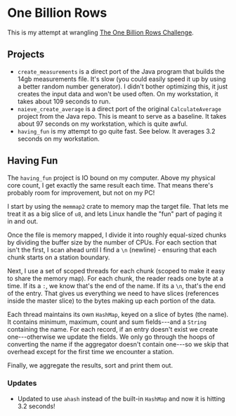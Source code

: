 # One Billion Rows

This is my attempt at wrangling [The One Billion Rows Challenge](https://github.com/gunnarmorling/1brc/tree/main).

## Projects

* `create_measurements` is a direct port of the Java program that builds the 14gb measurements file. It's slow (you could easily speed it up by using a better random number generator). I didn't bother optimizing this, it just creates the input data and won't be used often. On my workstation, it takes about 109 seconds to run.
* `naieve_create_average` is a direct port of the original `CalculateAverage` project from the Java repo. This is meant to serve as a baseline. It takes about 97 seconds on my workstation, which is quite awful.
* `having_fun` is my attempt to go quite fast. See below. It averages 3.2 seconds on my workstation.

## Having Fun

The `having_fun` project is IO bound on my computer. Above my physical core count, I get exactly the same result each time. That means there's probably room for improvement, but not on my PC!

I start by using the `memmap2` crate to memory map the target file. That lets me treat it as a big slice of 
`u8`, and lets Linux handle the "fun" part of paging it in and out.

Once the file is memory mapped, I divide it into roughly equal-sized chunks by dividing the buffer size by the number of CPUs.
For each section that isn't the first, I scan ahead until I find a `\n` (newline) - ensuring that each chunk starts on a
station boundary.

Next, I use a set of scoped threads for each chunk (scoped to make it easy to share the memory map). For each chunk,
the reader reads one byte at a time. If its a `:`, we know that's the end of the name. If its a `\n`, that's the end of the entry.
That gives us everything we need to have slices (references inside the master slice) to the bytes making up each portion
of the data.

Each thread maintains its own `HashMap`, keyed on a slice of bytes (the name). It contains minimum, maximum,
count and sum fields---and a `String` containing the name. For each record, if an entry doesn't exist
we create one---otherwise we update the fields. We only go through the hoops of converting the name
if the aggregator doesn't contain one---so we skip that overhead except for the first time we encounter
a station.

Finally, we aggregate the results, sort and print them out.

### Updates

* Updated to use `ahash` instead of the built-in `HashMap` and now it is hitting 3.2 seconds!





